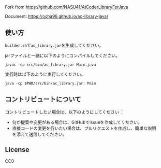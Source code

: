 Fork from https://github.com/NASU41/AtCoderLibraryForJava

Document: https://ocha98.github.io/ac-library-java/

## 使い方

`builder.sh`で`ac_library.jar`を生成してください。

jarファイルと一緒に以下のようにコンパイルしてください。

```
javac -cp src/bin/ac_library.jar Main.java
```

実行時は以下のように実行してください。

```
java -cp $PWD/src/bin/ac_library.jar: Main
```

## コントリビュートについて
コントリビュートしたい場合は、以下のようにしてください：

- 何か提案や変更がある場合は、GitHubでIssueを作成してください。
- 直接コードの変更を行いたい場合は、プルリクエストを作成し、簡単な説明を添えて送信してください。

## License
CC0

